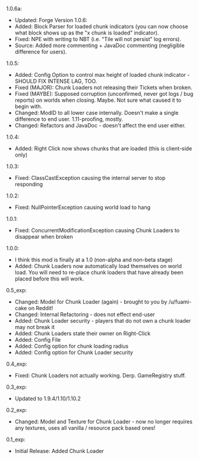 1.0.6a:
* Updated: Forge Version
1.0.6:
* Added: Block Parser for loaded chunk indicators (you can now choose what block shows up as the "x chunk is loaded" indicator).
* Fixed: NPE with writing to NBT (i.e. "Tile will not persist" log errors).
* Source: Added more commenting + JavaDoc commenting (negligible difference for users).

1.0.5:
* Added: Config Option to control max height of loaded chunk indicator - SHOULD FIX INTENSE LAG, TOO.
* Fixed (MAJOR): Chunk Loaders not releasing their Tickets when broken.
* Fixed (MAYBE): Supposed corruption (unconfirmed, never got logs / bug reports) on worlds when closing. Maybe. Not sure what caused it to begin with.
* Changed: ModID to all lower case internally. Doesn't make a single difference to end user. 1.11-proofing, mostly.
* Changed: Refactors and JavaDoc - doesn't affect the end user either.

1.0.4:
* Added: Right Click now shows chunks that are loaded (this is client-side only)

1.0.3:
* Fixed: ClassCastException causing the internal server to stop responding

1.0.2:
* Fixed: NullPointerException causing world load to hang

1.0.1:
* Fixed: ConcurrentModificationException causing Chunk Loaders to disappear when broken

1.0.0:
* I think this mod is finally at a 1.0 (non-alpha and non-beta stage)
* Added: Chunk Loaders now automatically load themselves on world load. You will need to re-place chunk loaders that have already been placed before this will work.

0.5_exp:
* Changed: Model for Chunk Loader (again) - brought to you by /u/fuami-cake on Reddit!
* Changed: Internal Refactoring - does not effect end-user
* Added: Chunk Loader security - players that do not own a chunk loader may not break it
* Added: Chunk Loaders state their owner on Right-Click
* Added: Config File
* Added: Config option for chunk loading radius
* Added: Config option for Chunk Loader security

0.4_exp:
* Fixed: Chunk Loaders not actually working. Derp. GameRegistry stuff.

0.3_exp:
* Updated to 1.9.4/1.10/1.10.2

0.2_exp:
* Changed: Model and Texture for Chunk Loader - now no longer requires any textures, uses all vanilla / resource pack based ones!

0.1_exp:
* Initial Release: Added Chunk Loader
